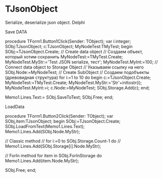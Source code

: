 # TJsonObject
Serialize, deserialize json object. Delphi

Save DATA 

procedure TForm1.Button1Click(Sender: TObject);
var
 i:integer;
 SObj:TJsonObject<TMyTest>;
 c:TJsonObject<TMyTest>;
 MyNodeTest:TMyTest;
begin
 SObj:=TJsonObject<TMyTest>.Create;
 // Create data object   // Создаем объект, который хотим сохранить
  MyNodeTest:=TMyTest.Create;
  MyNodeTest.MyStr:='Test JSON serialize, тест';
  MyNodeTest.MyInt:=100;
 // Connect data object to Storage Object // Указываем ссылку на него
 SObj.Node:=MyNodeTest;
 // Create SubObject    // Создаем подобъекты (древовидная структура)
 for i:=1 to 10 do
  begin
    c:=TJsonObject<TMyTest>.Create;
     MyNodeTest:=TMyTest.Create;
     MyNodeTest.MyStr:='Str'+inttostr(i);
     MyNodeTest.MyInt:=i;
    c.Node:=MyNodeTest;
    SObj.Storage.Add(c);
  end;

 Memo1.Lines.Text:= SObj.SaveToText;
 SObj.Free;
end;

LoadData

procedure TForm1.Button2Click(Sender: TObject);
var
 SObj,item:TJsonObject<TMyTest>;
begin
 SObj:=TJsonObject<TMyTest>.Create;
 SObj.LoadFromText(Memo1.Lines.Text);
 Memo1.Lines.Add(SObj.Node.MyStr);

 // Classic method
 // for i:=0 to SObj.Storage.Count-1 do
  // Memo1.Lines.Add(SObj.Storage[i].Node.MyStr);

 // ForIn method
 for item in SObj.ForInStorage do
  Memo1.Lines.Add(item.Node.MyStr);

 SObj.Free;
end;
